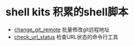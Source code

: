 # shell kits 积累的shell脚本

- [change_git_remote](./change_git_remote/index.sh) 批量修改git远程地址
- [check_url_status](./check_url_status/README.md) 检查URL状态的命令行工具
